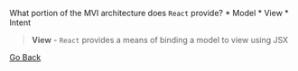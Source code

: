 What portion of the MVI architecture does `React` provide?
    * Model
    * View
    * Intent

> **View** - `React` provides a means of binding a model to view using JSX

[Go Back](README.md#quiz-1)
